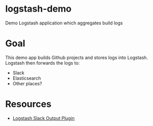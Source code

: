 # logstash-demo
Demo Logstash application which aggregates build logs 

# Goal

This demo app builds Github projects and stores logs into Logstash. Logstash
then forwards the logs to:

* Slack
* Elasticsearch
* Other places?

# Resources

* [Logstash Slack Output Plugin](https://github.com/cyli/logstash-output-slack)
